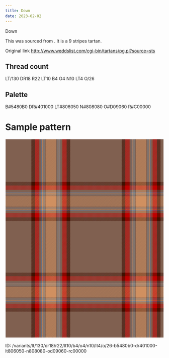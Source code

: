 ```yaml
---
title: Down
date: 2023-02-02
---
```

Down

This was sourced from <no value>.  It is a 9 stripes tartan.

Original link http://www.weddslist.com/cgi-bin/tartans/pg.pl?source=sts

## Thread count
LT/130 DR18 R22 LT10 B4 O4 N10 LT4 O/26

## Palette
B#5480B0 DR#401000 LT#806050 N#808080 O#D09060 R#C00000

# Sample pattern

![Tartan detail](tartan.png "LT/130 DR18 R22 LT10 B4 O4 N10 LT4 O/26 tartan")

ID: /variants/lt/130/dr18/r22/lt10/b4/o4/n10/lt4/o/26-b5480b0-dr401000-lt806050-n808080-od09060-rc00000